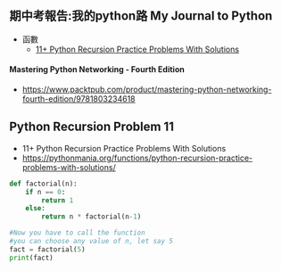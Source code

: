 ## 期中考報告:我的python路 My Journal to Python
- 函數
  - [11+ Python Recursion Practice Problems With Solutions](https://pythonmania.org/functions/python-recursion-practice-problems-with-solutions/)


#### Mastering Python Networking - Fourth Edition
- https://www.packtpub.com/product/mastering-python-networking-fourth-edition/9781803234618


## Python Recursion Problem 11
- 11+ Python Recursion Practice Problems With Solutions
- https://pythonmania.org/functions/python-recursion-practice-problems-with-solutions/
```python
def factorial(n):
    if n == 0:
        return 1
    else:
        return n * factorial(n-1)

#Now you have to call the function
#you can choose any value of n, let say 5
fact = factorial(5)
print(fact)
```
